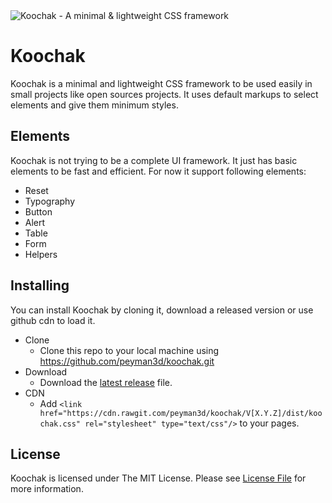 <img src="https://cdn.rawgit.com/peyman3d/koochak/4d38bc34/assets/readme-header.png" alt="Koochak - A minimal & lightweight CSS framework">

Koochak
=======
Koochak is a minimal and lightweight CSS framework to be used easily in small projects like open sources projects. It uses default markups to select elements and give them minimum styles.

Elements
-------
Koochak is not trying to be a complete UI framework. It just has basic elements to be fast and efficient. For now it support following elements:
* Reset
* Typography
* Button
* Alert
* Table
* Form
* Helpers

Installing
----------
You can install Koochak by cloning it, download a released version or use github cdn to load it.
* Clone
    * Clone this repo to your local machine using https://github.com/peyman3d/koochak.git
* Download
    * Download the [latest release](https://github.com/peyman3d/koochak/releases) file.
* CDN
    * Add `<link href="https://cdn.rawgit.com/peyman3d/koochak/V[X.Y.Z]/dist/koochak.css" rel="stylesheet" type="text/css"/>` to your pages.

License
-------
Koochak is licensed under The MIT License. Please see [License File](https://github.com/peyman3d/koochak/blob/master/LICENSE) for more information.